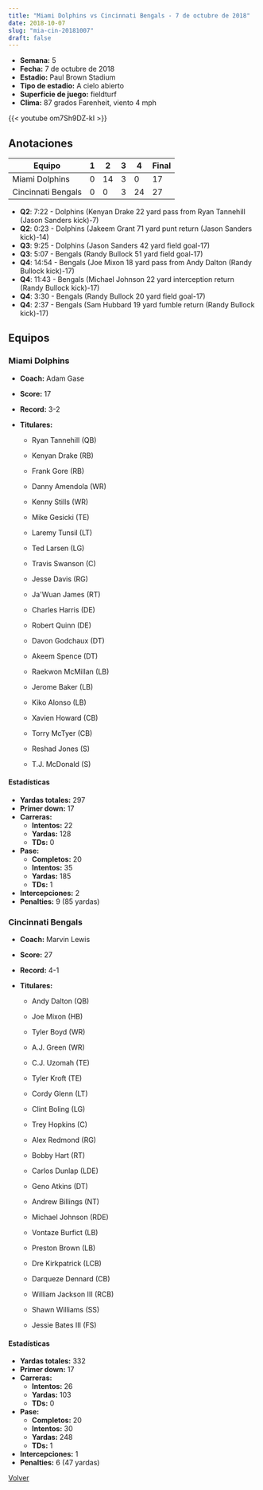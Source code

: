 ```yaml
---
title: "Miami Dolphins vs Cincinnati Bengals - 7 de octubre de 2018"
date: 2018-10-07
slug: "mia-cin-20181007"
draft: false
---
```


- **Semana:** 5
- **Fecha:** 7 de octubre de 2018
- **Estadio:** Paul Brown Stadium
- **Tipo de estadio:** A cielo abierto
- **Superficie de juego:** fieldturf
- **Clima:** 87 grados Farenheit, viento 4 mph


{{< youtube om7Sh9DZ-kI >}}


## Anotaciones
| Equipo | 1 | 2 | 3 | 4 | Final |
|--------|---|---|---|---|-------|
| Miami Dolphins  | 0 | 14 | 3 | 0  | 17 |
| Cincinnati Bengals  | 0 | 0 | 3 | 24  | 27 |
- **Q2**: 7:22 - Dolphins (Kenyan Drake 22 yard pass from Ryan Tannehill (Jason Sanders kick)-7)
- **Q2**: 0:23 - Dolphins (Jakeem Grant 71 yard punt return (Jason Sanders kick)-14)
- **Q3**: 9:25 - Dolphins (Jason Sanders 42 yard field goal-17)
- **Q3**: 5:07 - Bengals (Randy Bullock 51 yard field goal-17)
- **Q4**: 14:54 - Bengals (Joe Mixon 18 yard pass from Andy Dalton (Randy Bullock kick)-17)
- **Q4**: 11:43 - Bengals (Michael Johnson 22 yard interception return (Randy Bullock kick)-17)
- **Q4**: 3:30 - Bengals (Randy Bullock 20 yard field goal-17)
- **Q4**: 2:37 - Bengals (Sam Hubbard 19 yard fumble return (Randy Bullock kick)-17)


## Equipos


### Miami Dolphins
* **Coach:** Adam Gase
* **Score:** 17
* **Record:** 3-2
* **Titulares:** 

  * Ryan Tannehill (QB) 

  * Kenyan Drake (RB) 

  * Frank Gore (RB) 

  * Danny Amendola (WR) 

  * Kenny Stills (WR) 

  * Mike Gesicki (TE) 

  * Laremy Tunsil (LT) 

  * Ted Larsen (LG) 

  * Travis Swanson (C) 

  * Jesse Davis (RG) 

  * Ja'Wuan James (RT) 

  * Charles Harris (DE) 

  * Robert Quinn (DE) 

  * Davon Godchaux (DT) 

  * Akeem Spence (DT) 

  * Raekwon McMillan (LB) 

  * Jerome Baker (LB) 

  * Kiko Alonso (LB) 

  * Xavien Howard (CB) 

  * Torry McTyer (CB) 

  * Reshad Jones (S) 

  * T.J. McDonald (S) 

#### Estadísticas
* **Yardas totales:** 297
* **Primer down:** 17
* **Carreras:**
  * **Intentos:** 22
  * **Yardas:** 128
  * **TDs:** 0
* **Pase:**
  * **Completos:** 20
  * **Intentos:** 35
  * **Yardas:** 185
  * **TDs:** 1
* **Intercepciones:** 2
* **Penalties:** 9 (85 yardas)

### Cincinnati Bengals
* **Coach:** Marvin Lewis
* **Score:** 27
* **Record:** 4-1
* **Titulares:** 

  * Andy Dalton (QB) 

  * Joe Mixon (HB) 

  * Tyler Boyd (WR) 

  * A.J. Green (WR) 

  * C.J. Uzomah (TE) 

  * Tyler Kroft (TE) 

  * Cordy Glenn (LT) 

  * Clint Boling (LG) 

  * Trey Hopkins (C) 

  * Alex Redmond (RG) 

  * Bobby Hart (RT) 

  * Carlos Dunlap (LDE) 

  * Geno Atkins (DT) 

  * Andrew Billings (NT) 

  * Michael Johnson (RDE) 

  * Vontaze Burfict (LB) 

  * Preston Brown (LB) 

  * Dre Kirkpatrick (LCB) 

  * Darqueze Dennard (CB) 

  * William Jackson III (RCB) 

  * Shawn Williams (SS) 

  * Jessie Bates III (FS) 

#### Estadísticas
* **Yardas totales:** 332
* **Primer down:** 17
* **Carreras:**
  * **Intentos:** 26
  * **Yardas:** 103
  * **TDs:** 0
* **Pase:**
  * **Completos:** 20
  * **Intentos:** 30
  * **Yardas:** 248
  * **TDs:** 1
* **Intercepciones:** 1
* **Penalties:** 6 (47 yardas)


[Volver](/historia/2018)
